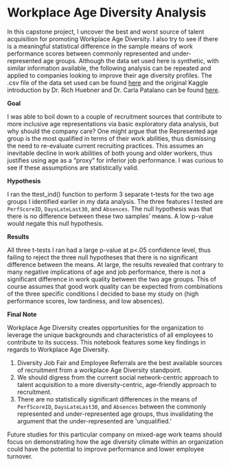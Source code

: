 # Workplace Age Diversity Analysis
In this capstone project, I uncover the best and worst source of talent acquisition for promoting Workplace Age Diversity. I also try to see if there is a meaningful statistical difference in the sample means of work performance scores between commonly represented and under-represented age groups. 
Although the data set used here is synthetic, with similar information available, the following analysis can be repeated and applied to companies looking to improve their age diversity profiles. The .csv file of the data set used can be found [here](data/hr-dataset-v14.csv) and the original Kaggle introduction by Dr. Rich Huebner and Dr. Carla Patalano can be found [here](https://www.kaggle.com/rhuebner/human-resources-data-set). 
 
**Goal**

I was able to boil down to a couple of recruitment sources that contribute to more inclusive age representations via basic exploratory data analysis, but why should the company care? One might argue that the Represented age group is the most qualified in terms of their work abilities, thus dismissing the need to re-evaluate current recruiting practices.
This assumes an inevitable decline in work abilities of both young and older workers, thus justifies using age as a “proxy” for inferior job performance. I was curious to see if these assumptions are statistically valid.
 
**Hypothesis**

I ran the ttest_ind() function to perform 3 separate t-tests for the two age groups I identified earlier in my data analysis. The three features I tested are ```PerfScoreID```, ```DaysLateLast30```, and ```Absences```. The null hypothesis was that there is no difference between these two samples’ means. A low p-value would negate this null hypothesis.
 
**Results**

All three t-tests I ran had a large p-value at p<.05 confidence level, thus failing to reject the three null hypotheses that there is no significant difference between the means.
At large, the results revealed that contrary to many negative implications of age and job performance, there is not a significant difference in work quality between the two age groups. This of course assumes that good work quality can be expected from combinations of the three specific conditions I decided to base my study on (high performance scores, low tardiness, and low absences).
 
**Final Note**

Workplace Age Diversity creates opportunities for the organization to leverage the unique backgrounds and characteristics of all employees to contribute to its success. This notebook features some key findings in regards to Workplace Age Diversity.

1. Diversity Job Fair and Employee Referrals are the best available sources of recruitment from a workplace Age Diversity standpoint.
2. We should digress from the current social network-centric approach to talent acquisition to a more diversity-centric, age-friendly approach to recruitment.
3.  There are no statistically significant differences in the means of ```PerfScoreID```, ```DaysLateLast30```, and ```Absences``` between the commonly represented and under-represented age groups, thus invalidating the argument that the under-represented are 'unqualified.'

Future studies for this particular company on mixed-age work teams should focus on demonstrating how the age diversity climate within an organization could have the potential to improve performance and lower employee turnover.
 
 
 
 
 
 
 
 
 
 
 
 
 

